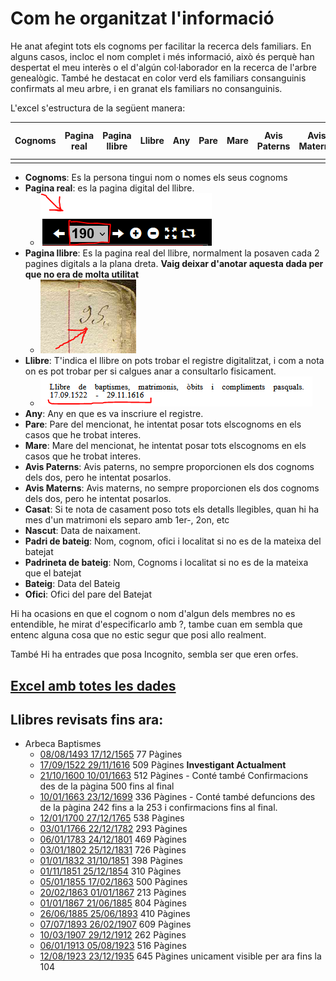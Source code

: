 # Com he organitzat l'informació

He anat afegint tots els cognoms per facilitar la recerca dels familiars. En alguns casos, incloc el nom complet i més informació, això és perquè han despertat el meu interès o el d'algún col·laborador en la recerca de l'arbre genealògic. També he destacat en color verd els familiars consanguinis confirmats al meu arbre, i en granat els familiars no consanguinis.

L'excel s'estructura de la següent manera:


| Cognoms  | Pagina real | Pagina llibre | Llibre | Any | Pare | Mare | Avis Paterns | Avis Materns | Casat | Nascut | Padri de bateig | Padrineta de bateig | Bateig | Ofici |
| -------- | ----------- | ------------- | ------ | --- | ---- | ---- | ------------ | ------------ | ----- | ------ | --------------- | ------------------- | ------ | ----- |
|          |             |               |        |     |      |      |              |              |       |        |                 |                     |        |       | 

- **Cognoms**: Es la persona tingui nom o nomes els seus cognoms
- **Pagina real**: es la pagina digital del llibre.
  - ![pagina](https://github.com/arbreFamiliar/DadesGenerals/blob/master/Bisbats/Catalunya/Tarragona/guia/pagina.PNG)
- **Pagina llibre**: Es la pagina real del llibre, normalment la posaven cada 2 pagines digitals a la plana dreta. **Vaig deixar d'anotar aquesta dada per que no era de molta utilitat**
  - ![pagina real](https://github.com/arbreFamiliar/DadesGenerals/blob/master/Bisbats/Catalunya/Tarragona/guia/paginar.PNG)
- **Llibre**: T'indica el llibre on pots trobar el registre digitalitzat, i com a nota on es pot trobar per si calgues anar a consultarlo fisicament. 
  - ![llibre](https://github.com/arbreFamiliar/DadesGenerals/blob/master/Bisbats/Catalunya/Tarragona/guia/llibre.PNG)
- **Any**: Any en que es va inscriure el registre.
- **Pare**: Pare del mencionat, he intentat posar tots elscognoms en els casos que he trobat interes.
- **Mare**: Mare del mencionat, he intentat posar tots elscognoms en els casos que he trobat interes.
- **Avis Paterns**: Avis paterns, no sempre proporcionen els dos cognoms dels dos, pero he intentat posarlos.
- **Avis Materns**: Avis materns, no sempre proporcionen els dos cognoms dels dos, pero he intentat posarlos.
- **Casat**: Si te nota de casament poso tots els detalls llegibles, quan hi ha mes d'un matrimoni els separo amb 1er-, 2on, etc
- **Nascut**: Data de naixament.
- **Padri de bateig**: Nom, cognom, ofici i localitat si no es de la mateixa del batejat
- **Padrineta de bateig**: Nom, Cognoms i localitat si no es de la mateixa que el batejat
- **Bateig**: Data del Bateig
- **Ofici**: Ofici del pare del Batejat

Hi ha ocasions en que el cognom o nom d'algun dels membres no es entendible, he mirat d'especificarlo amb ?, tambe cuan em sembla que entenc alguna cosa que no estic segur que posi allo realment.

També Hi ha entrades que posa Incognito, sembla ser que eren orfes.

## [Excel amb totes les dades](https://github.com/arbreFamiliar/DadesGenerals/blob/master/Bisbats/Catalunya/Tarragona/Arbeca/Sacraments/Baptismes/Excel/Index_llibres_Digitals.xlsx)

## Llibres revisats fins ara:

- Arbeca Baptismes
  - [08/08/1493 17/12/1565](https://arxiuenlinia.ahat.cat/Document/0000016789) 77 Pàgines
  - [17/09/1522 29/11/1616](https://arxiuenlinia.ahat.cat/Document/0000016790) 509 Pàgines **Investigant Actualment**
  - [21/10/1600 10/01/1663](https://arxiuenlinia.ahat.cat/Document/0000013893) 512 Pàgines - Conté també Confirmacions des de la pàgina 500 fins al final
  - [10/01/1663 23/12/1699](https://arxiuenlinia.ahat.cat/Document/0000013892) 336 Pàgines - Conté també defuncions des de la pàgina 242 fins a la 253 i confirmacions fins al final.
  - [12/01/1700 27/12/1765](https://arxiuenlinia.ahat.cat/Document/0000019863) 538 Pàgines
  - [03/01/1766 22/12/1782](https://arxiuenlinia.ahat.cat/Document/0000019859) 293 Pàgines
  - [06/01/1783 24/12/1801](https://arxiuenlinia.ahat.cat/Document/0000019861) 469 Pàgines
  - [03/01/1802 25/12/1831](https://arxiuenlinia.ahat.cat/Document/0000019860) 726 Pàgines
  - [01/01/1832 31/10/1851](https://arxiuenlinia.ahat.cat/Document/0000019862) 398 Pàgines
  - [01/11/1851 25/12/1854](https://arxiuenlinia.ahat.cat/Document/0000019912) 310 Pàgines
  - [05/01/1855 17/02/1863](https://arxiuenlinia.ahat.cat/Document/0000019913) 500 Pàgines
  - [20/02/1863 01/01/1867](https://arxiuenlinia.ahat.cat/Document/0000019910) 213 Pàgines
  - [01/01/1867 21/06/1885](https://arxiuenlinia.ahat.cat/Document/0000019911) 804 Pàgines
  - [26/06/1885 25/06/1893](https://arxiuenlinia.ahat.cat/Document/0000019886) 410 Pàgines
  - [07/07/1893 26/02/1907](https://arxiuenlinia.ahat.cat/Document/0000019889) 609 Pàgines
  - [10/03/1907 29/12/1912](https://arxiuenlinia.ahat.cat/Document/0000019883) 262 Pàgines
  - [06/01/1913 05/08/1923](https://arxiuenlinia.ahat.cat/Document/0000019881) 516 Pàgines
  - [12/08/1923 23/12/1935](https://arxiuenlinia.ahat.cat/Document/0000019877) 645 Pàgines unicament visible per ara fins la 104 